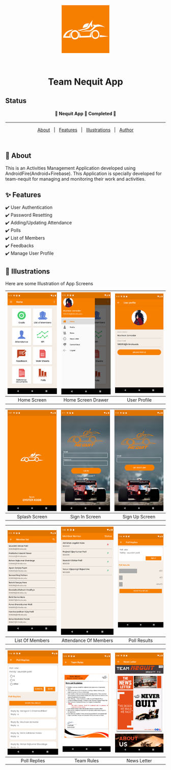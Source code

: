 
<div align="center" id="top"> 
  <img src="https://github.com/MusheerJ/TeamNequit/blob/main/app/src/main/res/drawable/app_icon.png" alt="Team Nequit App" width="150" height="150"/>

&#xa0;

  <!-- <a href="https://e_commerce_app_flutter.netlify.app">Demo</a> -->
</div>

<h1 align="center">Team Nequit App</h1>

## Status


<h4 align="center">
	🚧  Nequit App 🚀 Completed 🚧
</h4>

<hr>

<p align="center">
  <a href="#dart-about">About</a> &#xa0; | &#xa0; 
  <a href="#sparkles-features">Features</a> &#xa0; | &#xa0;
  <a href="#checkered_flag-illustrations">Illustrations</a> &#xa0; | &#xa0;
  <a href="https://github.com/MusheerJ" target="_blank">Author</a>
</p>

<br>

## :dart: About

This is an Activities Management Application developed using AndroidFire(Android+Firebase). This Application is specially developed for team-nequit for managing and monitoring their work and activities.
## :sparkles: Features

:heavy_check_mark: User Authentication\
:heavy_check_mark: Password Resetting\
:heavy_check_mark: Adding/Updating Attendance\
:heavy_check_mark: Polls\
:heavy_check_mark: List of Members\
:heavy_check_mark: Feedbacks\
:heavy_check_mark: Manage User Profile

## :checkered_flag: Illustrations

Here are some Illustration of App Screens

| ![](screen-shots/dashboard.png) | ![](screen-shots/navigation.png) | ![](screen-shots/profile.png) |
| :--------------------------------: | :---------------------------------------: | :----------------------------------: |
|            Home Screen             |            Home Screen Drawer             |            User Profile             |

| ![](screen-shots/splash-screen.png) | ![](screen-shots/sign-in.png) | ![](screen-shots/forgot-pass.png) |
| :----------------------------------: | :----------------------------: | :----------------------------: |
|        Splash Screen         |         Sign In Screen         |         Sign Up Screen         |

| ![](screen-shots/member-list.png) | ![](screen-shots/attendance.png) | ![](screen-shots/poll-percentage.png) |
| :------------------------------------: | :----------------------------------------: | :-------------------------------------------: |
|         List Of Members         |         Attendance Of Members        |         Poll Results         |

| ![](screen-shots/poll-replies.png) | ![](screen-shots/team-rules.png) | ![](screen-shots/news-letter.png) |
| :---------------------------------: | :------------------------------------: | :---------------------------------: |
|         Poll Replies         |         Team Rules         |         News Letter        |

